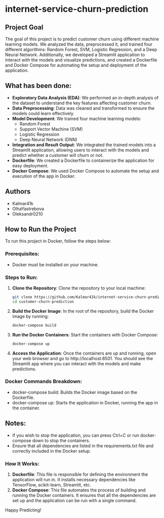 # internet-service-churn-prediction

## Project Goal
The goal of this project is to predict customer churn using different machine learning models. We analyzed the data, preprocessed it, and trained four different algorithms: Random Forest, SVM, Logistic Regression, and a Deep Neural Network. Additionally, we developed a Streamlit application to interact with the models and visualize predictions, and created a Dockerfile and Docker Compose for automating the setup and deployment of the application.

## What has been done:
- **Exploratory Data Analysis (EDA)**: We performed an in-depth analysis of the dataset to understand the key features affecting customer churn.
- **Data Preprocessing**: Data was cleaned and transformed to ensure the models could learn effectively.
- **Model Development**: We trained four machine learning models:
  - Random Forest
  - Support Vector Machine (SVM)
  - Logistic Regression
  - Deep Neural Network (DNN)
- **Integration and Result Output**: We integrated the trained models into a Streamlit application, allowing users to interact with the models and predict whether a customer will churn or not.
- **Dockerfile**: We created a Dockerfile to containerize the application for easy deployment.
- **Docker Compose**: We used Docker Compose to automate the setup and execution of the app in Docker.

## Authors
- Kalmar41k
- OlhaYastrebova
- Oleksandr0210

## How to Run the Project

To run this project in Docker, follow the steps below:

### Prerequisites:
- Docker must be installed on your machine.

### Steps to Run:

1. **Clone the Repository**:
   Clone the repository to your local machine:
   ```bash
   git clone https://github.com/Kalmar41k/internet-service-churn-prediction.git
   cd customer-churn-prediction
   ```
2. **Build the Docker Image**: 
   In the root of the repository, build the Docker image by running:
   ```bash
   docker-compose build
   ```
3. **Run the Docker Containers**:
   Start the containers with Docker Compose:
   ```bash
   docker-compose up
   ```
4. **Access the Application**:
   Once the containers are up and running, open your web browser and go to http://localhost:8501. You should see the Streamlit app where you can interact with the models and make predictions.

### Docker Commands Breakdown:
- docker-compose build: Builds the Docker image based on the Dockerfile.
- docker-compose up: Starts the application in Docker, running the app in the container.

## Notes:
- If you wish to stop the application, you can press Ctrl+C or run docker-compose down to stop the containers.
- Ensure that all dependencies are listed in the requirements.txt file and correctly included in the Docker setup.

### How It Works:
1. **Dockerfile**: This file is responsible for defining the environment the application will run in. It installs necessary dependencies like TensorFlow, scikit-learn, Streamlit, etc.
2. **Docker Compose**: This file automates the process of building and running the Docker containers. It ensures that all the dependencies are set up and the application can be run with a single command.

Happy Predicting!